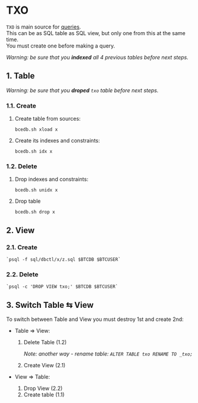 # TXO

`TXO` is main source for [queries](BCERQ.md).  
This can be as SQL table as SQL view, but only one from this at the same time.  
You must create one before making a query.

_Warning: be sure that you **indexed** all 4 previous tables before next steps._

## 1. Table

_Warning: be sure that you **droped** `txo` table before next steps._

### 1.1. Create

1. Create table from sources:
  
	`bcedb.sh xload x`

1. Create its indexes and constraints:

	`bcedb.sh idx x`  

### 1.2. Delete

1. Drop indexes and constraints:

	`bcedb.sh unidx x`

1. Drop table

	`bcedb.sh drop x`

## 2. View

### 2.1. Create

	`psql -f sql/dbctl/x/z.sql $BTCDB $BTCUSER`

### 2.2. Delete

	`psql -c 'DROP VIEW txo;' $BTCDB $BTCUSER`

## 3. Switch Table &lrarr; View

To switch between Table and View you must destroy 1st and create 2nd:

- Table &rArr; View:
	1. Delete Table (1.2)

		_Note: another way - rename table: `ALTER TABLE txo RENAME TO _txo;`_

	1. Create View (2.1)

- View &rArr; Table:
	1. Drop View (2.2)
	1. Create table (1.1)
